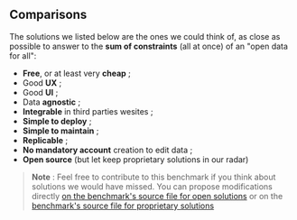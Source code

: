## Comparisons

The solutions we listed below are the ones we could think of, as close as possible to answer to the **sum of constraints** (all at once) of an "open data for all":

- **Free**, or at least very **cheap** ;
- Good **UX** ;
- Good **UI** ;
- Data **agnostic** ;
- **Integrable** in third parties wesites ;
- **Simple to deploy** ;
- **Simple to maintain** ;
- **Replicable** ;
- **No mandatory account** creation to edit data ;
- **Open source** (but let keep proprietary solutions in our radar)

> **Note** : Feel free to contribute to this benchmark if you think about solutions we would have missed. You can propose modifications directly [on the benchmark's source file for open solutions](https://github.com/multi-coop/vizboard-website-content/blob/main/texts/benchmark/benchmark-comparisons-open.md) or on the [benchmark's source file for proprietary solutions](https://github.com/multi-coop/vizboard-website-content/blob/main/texts/benchmark/benchmark-comparisons-open.md)
